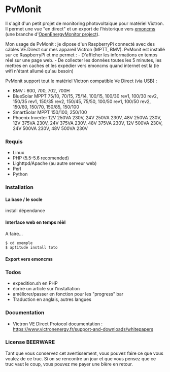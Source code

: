 # PvMonit

Il s'agit d'un petit projet de monitoring photovoltaique pour matériel Victron. Il permet une vue "en direct" et un export de l'historique vers [emoncms](https://openenergymonitor.org/emon/emoncms) (une branche d'[OpenEnergyMonitor project](http://openenergymonitor.org)).
 
Mon usage de PvMonit : je dipose d'un RaspberryPi connecté avec des câbles VE.Direct sur mes appareil Victron (MPTT, BMV). PvMonit est installé sur ce RaspberryPi et me permet : 
    - D'afficher les informations en temps réel sur une page web.
    - De collecter les données toutes les 5 minutes, les mettres en caches et les expédier vers emoncms quand internet est là (le wifi n'étant allumé qu'au besoin)

PvMonit support tout le matériel Victron compatible Ve Direct (via USB) : 
  *  BMV : 600, 700, 702, 700H
  *  BlueSolar MPPT 75/10, 70/15, 75/14, 100/15, 100/30 rev1, 100/30 rev2, 150/35 rev1, 150/35 rev2, 150/45, 75/50, 100/50 rev1, 100/50 rev2, 150/60, 150/70, 150/85, 150/100
  *  SmartSolar MPPT 150/100,  250/100
  *  Phoenix Inverter 12V 250VA 230V, 24V 250VA 230V, 48V 250VA 230V, 12V 375VA 230V, 24V 375VA 230V, 48V 375VA 230V, 12V 500VA 230V, 24V 500VA 230V, 48V 500VA 230V

### Requis

  * Linux
  * PHP (5.5-5.6 recomended)
  * Lighttpd/Apache (au autre serveur web)
  * Perl
  * Python

### Installation

#### La base / le socle

install dépendance

#### Interface web en temps réèl

A faire...

```sh
$ cd exemple 
$ aptitude install toto
```

#### Export vers emoncms

### Todos

 - expedition.sh en PHP
 - écrire un article sur l'installation
 - améliorer/passer en fonction pour les "progress" bar
 - Traduction en anglais, autres langues

### Documentation

  - Victron VE Direct Protocol documentation : https://www.victronenergy.fr/support-and-downloads/whitepapers

### License BEERWARE

Tant que vous conservez cet avertissement, vous pouvez faire ce que vous voulez de ce truc. Si on se rencontre un jour et que vous pensez que ce truc vaut le coup, vous pouvez me payer une bière en retour. 
